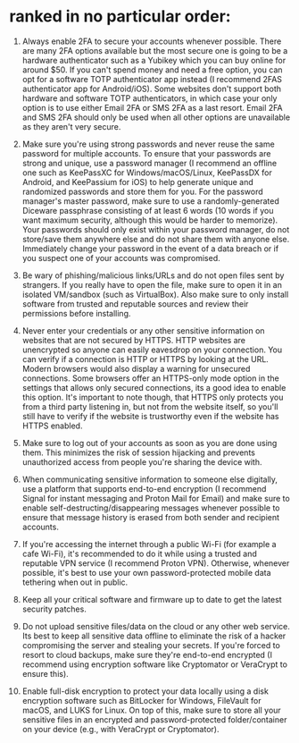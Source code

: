 # ranked in no particular order: 

1. Always enable 2FA to secure your accounts whenever possible. There are many 2FA options available but the most secure one is going to be a hardware authenticator such as a Yubikey which you can buy online for around $50. If you can't spend money and need a free option, you can opt for a software TOTP authenticator app instead (I recommend 2FAS authenticator app for Android/iOS). Some websites don't support both hardware and software TOTP authenticators, in which case your only option is to use either Email 2FA or SMS 2FA as a last resort. Email 2FA and SMS 2FA should only be used when all other options are unavailable as they aren't very secure. 

2. Make sure you're using strong passwords and never reuse the same password for multiple accounts. To ensure that your passwords are strong and unique, use a password manager (I recommend an offline one such as KeePassXC for Windows/macOS/Linux, KeePassDX for Android, and KeePassium for iOS) to help generate unique and randomized passwords and store them for you. For the password manager's master password, make sure to use a randomly-generated Diceware passphrase consisting of at least 6 words (10 words if you want maximum security, although this would be harder to memorize). Your passwords should only exist within your password manager, do not store/save them anywhere else and do not share them with anyone else. Immediately change your password in the event of a data breach or if you suspect one of your accounts was compromised. 

3. Be wary of phishing/malicious links/URLs and do not open files sent by strangers. If you really have to open the file, make sure to open it in an isolated VM/sandbox (such as VirtualBox). Also make sure to only install software from trusted and reputable sources and review their permissions before installing. 

4. Never enter your credentials or any other sensitive information on websites that are not secured by HTTPS. HTTP websites are unencrypted so anyone can easily eavesdrop on your connection. You can verify if a connection is HTTP or HTTPS by looking at the URL. Modern browsers would also display a warning for unsecured connections. Some browsers offer an HTTPS-only mode option in the settings that allows only secured connections, its a good idea to enable this option. It's important to note though, that HTTPS only protects you from a third party listening in, but not from the website itself, so you'll still have to verify if the website is trustworthy even if the website has HTTPS enabled. 

5. Make sure to log out of your accounts as soon as you are done using them. This minimizes the risk of session hijacking and prevents unauthorized access from people you're sharing the device with. 

6. When communicating sensitive information to someone else digitally, use a platform that supports end-to-end encryption (I recommend Signal for instant messaging and Proton Mail for Email) and make sure to enable self-destructing/disappearing messages whenever possible to ensure that message history is erased from both sender and recipient accounts. 

7. If you're accessing the internet through a public Wi-Fi (for example a cafe Wi-Fi), it's recommended to do it while using a trusted and reputable VPN service (I recommend Proton VPN). Otherwise, whenever possible, it's best to use your own password-protected mobile data tethering when out in public. 

8. Keep all your critical software and firmware up to date to get the latest security patches. 

9. Do not upload sensitive files/data on the cloud or any other web service. Its best to keep all sensitive data offline to eliminate the risk of a hacker compromising the server and stealing your secrets. If you're forced to resort to cloud backups, make sure they're end-to-end encrypted (I recommend using encryption software like Cryptomator or VeraCrypt to ensure this). 

10. Enable full-disk encryption to protect your data locally using a disk encryption software such as BitLocker for Windows, FileVault for macOS, and LUKS for Linux. On top of this, make sure to store all your sensitive files in an encrypted and password-protected folder/container on your device (e.g., with VeraCrypt or Cryptomator).
